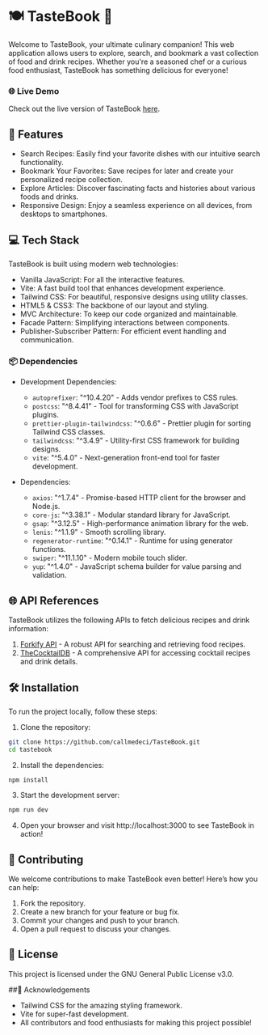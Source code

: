 # 🍽️ TasteBook 📖

Welcome to TasteBook, your ultimate culinary companion! This web application allows users to explore, search, and bookmark a vast collection of food and drink recipes. Whether you're a seasoned chef or a curious food enthusiast, TasteBook has something delicious for everyone!

### 🌐 Live Demo

Check out the live version of TasteBook [here](https://taste-book-one.vercel.app/).

## 🚀 Features

-   Search Recipes: Easily find your favorite dishes with our intuitive search functionality.
-   Bookmark Your Favorites: Save recipes for later and create your personalized recipe collection.
-   Explore Articles: Discover fascinating facts and histories about various foods and drinks.
-   Responsive Design: Enjoy a seamless experience on all devices, from desktops to smartphones.

## 💻 Tech Stack

TasteBook is built using modern web technologies:

-   Vanilla JavaScript: For all the interactive features.
-   Vite: A fast build tool that enhances development experience.
-   Tailwind CSS: For beautiful, responsive designs using utility classes.
-   HTML5 & CSS3: The backbone of our layout and styling.
-   MVC Architecture: To keep our code organized and maintainable.
-   Facade Pattern: Simplifying interactions between components.
-   Publisher-Subscriber Pattern: For efficient event handling and communication.

### 📦 Dependencies

-   Development Dependencies:

    -   `autoprefixer`: "^10.4.20" - Adds vendor prefixes to CSS rules.
    -   `postcss`: "^8.4.41" - Tool for transforming CSS with JavaScript plugins.
    -   `prettier-plugin-tailwindcss`: "^0.6.6" - Prettier plugin for sorting Tailwind CSS classes.
    -   `tailwindcss`: "^3.4.9" - Utility-first CSS framework for building designs.
    -   `vite`: "^5.4.0" - Next-generation front-end tool for faster development.

-   Dependencies:
    -   `axios`: "^1.7.4" - Promise-based HTTP client for the browser and Node.js.
    -   `core-js`: "^3.38.1" - Modular standard library for JavaScript.
    -   `gsap`: "^3.12.5" - High-performance animation library for the web.
    -   `lenis`: "^1.1.9" - Smooth scrolling library.
    -   `regenerator-runtime`: "^0.14.1" - Runtime for using generator functions.
    -   `swiper`: "^11.1.10" - Modern mobile touch slider.
    -   `yup`: "^1.4.0" - JavaScript schema builder for value parsing and validation.

## 🌐 API References

TasteBook utilizes the following APIs to fetch delicious recipes and drink information:

1. [Forkify API](https://forkify-api.herokuapp.com/api/v2) - A robust API for searching and retrieving food recipes.
2. [TheCocktailDB](https://www.thecocktaildb.com/api/json/v1) - A comprehensive API for accessing cocktail recipes and drink details.

## 🛠️ Installation

To run the project locally, follow these steps:

1. Clone the repository:

```bash
git clone https://github.com/callmedeci/TasteBook.git
cd tastebook
```

2. Install the dependencies:

```bash
npm install
```

3. Start the development server:

```bash
npm run dev
```

4. Open your browser and visit http://localhost:3000 to see TasteBook in action!

## 🤝 Contributing

We welcome contributions to make TasteBook even better! Here’s how you can help:

1. Fork the repository.
2. Create a new branch for your feature or bug fix.
3. Commit your changes and push to your branch.
4. Open a pull request to discuss your changes.

## 📄 License

This project is licensed under the GNU General Public License v3.0.

##🙌 Acknowledgements

-   Tailwind CSS for the amazing styling framework.
-   Vite for super-fast development.
-   All contributors and food enthusiasts for making this project possible!
